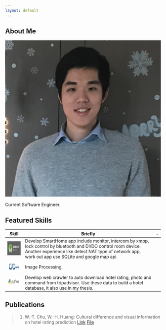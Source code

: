 ```yaml
---
layout: default
---
```


## About Me

<img class="profile-picture" src="OwnSticky.jpeg">

Current Software Engineer.


## Featured Skills

Skill | Briefly|-|
-----|--------|-|
<img src="android-studio-logo.png" style="width:90px;height:45px;"/>| Develop SmartHome app include monitor, intercom by xmpp, lock control by bluetooth and DI/DO control room device. Another experience like detect NAT type of network app, work out app use SQLite and google map api.|
<img src="C and C++.jpg" style="width:90px;height:36px;"/>| Image Processing,|
<img src="python-logo.png" style="width:90px;height:36px;"/>| Develop web crawler to auto download hotel rating, photo and command from tripadvisor. Use these data to build a hotel database, it also use in my thesis.|
## Publications

> 1. W.-T. Chu, W.-H. Huang: Cultural difference and visual information on hotel rating prediction [Link](https://link.springer.com/article/10.1007/s11280-016-0404-2) [File](https://github.com/henry0726/henry0726.github.io/raw/master/World_Wide_Web_Journal.pdf)
